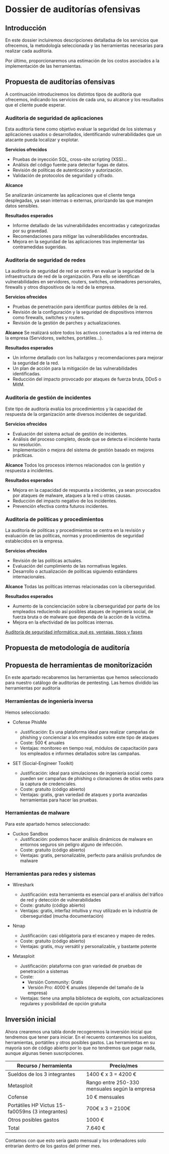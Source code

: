 # Dossier de auditorías ofensivas
## Introducción
En este dossier incluiremos descripciones detalladsa de los servicios que ofrecemos, la metodología seleccionada y las herramientas necesarias para realizar cada auditoría.

Por último, proporcionaremos una estimación de los costos asociados a la implementación de las herramientas. 

## Propuesta de auditorías ofensivas
A continuación introduciremos los distintos tipos de auditoría que ofrecemos, indicando los servicios de cada una, su alcance y los resultados que el cliente puede esperar.

### Auditoria de seguridad de aplicaciones
Esta auditoría tiene como objetivo evaluar la seguridad de los sistemas y aplicaciones usados o desarrollados, identificando vulnerabilidades que un atacante pueda localizar y explotar.

**Servicios ofrecidos**
+ Pruebas de inyección SQL, cross-site scripting (XSS)...
+ Análisis del código fuente para detectar fugas de datos.
+ Revisión de políticas de autenticación y autorización.
+ Validación de protocolos de seguridad y cifrado.

**Alcance**

Se analizarán únicamente las aplicaciones que el cliente tenga desplegadas, ya sean internas o externas, priorizando las que manejen datos sensibles.

**Resultados esperados**
+ Informe detallado de las vulnerabilidades encontradas y categorizadas por su gravedad.
+ Recomendaciones para mitigar las vulnerabilidades encontradas.
+ Mejora en la seguridad de las aplicaciones tras implementar las contramedidas sugeridas.

### Auditoria de seguridad de redes
La auditoría de seguridad de red se centra en evaluar la seguridad de la infraestructura de red de la organización. Para ello se identifican vulnerabilidades en servidores, routers, switches, ordenadores personales, firewalls y otros dispositivos de la red de la empresa.

**Servicios ofrecidos**
+ Pruebas de penetración para identificar puntos débiles de la red.
+ Revisión de la configuración y la seguridad de dispositivos internos como firewalls, switches y routers.
+ Revisión de la gestión de parches y actualizaciones.

**Alcance**
Se realizará sobre todos los activos conectados a la red interna de la empresa (Servidores, switches, portátiles...).

**Resultados esperados**
+ Un informe detallado con los hallazgos y recomendaciones para mejorar la seguridad de la red.
+ Un plan de acción para la mitigación de las vulnerabilidades identificadas.
+ Reducción del impacto provocado por ataques de fuerza bruta, DDoS o MitM.

### Auditoria de gestión de incidentes
Este tipo de auditoría evalúa los procedimientos y la capacidad de respuesta de la organización ante diversos incidentes de seguridad.

**Servicios ofrecidos**
+ Evaluación del sistema actual de gestión de incidentes.
+ Análisis del proceso completo, desde que se detecta el incidente hasta su resolución.
+ Implementación o mejora del sistema de gestión basado en mejores prácticas.

**Alcance**
Todos los procesos internos relacionados con la gestión y respuesta a incidentes.

**Resultados esperados**
+ Mejora en la capacidad de respuesta a incidentes, ya sean provocados por ataques de malware, ataques a la red u otras causas.
+ Reducción del impacto negativo de los incidentes.
+ Prevención efectiva contra futuros incidentes.

### Auditoria de políticas y procedimientos
La auditoría de políticas y procedimientos se centra en la revisión y evaluación de las políticas, normas y procedimientos de seguridad establecidos en la empresa. 

**Servicios ofrecidos**
+ Revisión de las políticas actuales.
+ Evaluación del cumplimiento de las normativas legales.
+ Desarrollo o actualización de políticas siguiendo estándares internacionales.

**Alcance**
Todas las políticas internas relacionadas con la ciberseguridad.

**Resultados esperados**
+ Aumento de la concienciación sobre la ciberseguridad por parte de los empleados reduciendo así posibles ataques de ingeniería social, de fuerza bruta o de malware que dependa de la acción de la víctima.
+ Mejora en la efectividad de las políticas internas.

[Auditoría de seguridad informática: qué es, ventajas, tipos y fases](https://blog.hubspot.es/website/auditoria-de-seguridad
)

## Propuesta de metodología de auditoría


## Propuesta de herramientas de monitorización
En este apartado recabaremos las herramientas que hemos seleccionado para nuestro catálogo de auditorías de pentesting. Las hemos dividido las herramientas por auditoría

### Herramientas de ingeniería inversa
Hemos seleccionado: 

+ Cofense PhisMe  
    - Justificación: Es una plataforma ideal para realizar campañas de phishing y concienciar a los empleados sobre este tipo de ataques
    - Coste: 500 € anuales
    - Ventajas: monitoreo en tiempo real, módulos de capacitación para los empleados e informes detallados sobre las campañas. 

+ SET (Social-Engineer Toolkit)
    - Justificación: ideal para simulaciones de ingeniería social como pueden ser campañas de phishing o clonaciones de sitios webs para la captura de credenciales.
    - Coste: gratuito (código abierto)
    - Ventajas: gratis, gran variedad de ataques y porta avanzadas herramientas para hacer las pruebas.

### Herramientas de malware
Para este apartado hemos seleccionado: 

+ Cuckoo Sandbox
    - Justificación: podemos hacer análisis dinámicos de malware en entornos seguros sin peligro alguno de infección.
    - Coste: gratuito (código abierto)
    - Ventajas: gratis, personalizable, perfecto para análisis profundos de malware

### Herramientas para redes y sistemas

+ Wireshark
    - Justificación: esta herramienta es esencial para el análisis del tráfico de red y detección de vulnerabilidades
    - Coste: gratuito (código abierto)
    - Ventajas: gratis, interfaz intuitiva y muy utilizado en la industria de ciberseguridad (mucha documentación)

+ Nmap
    - Justificación: casi obligatoria para el escaneo y mapeo de redes.
    - Coste: gratuito (código abierto)
    - Ventajas: gratis, muy versátil y personalizable, y bastante potente

+ Metasploit
    - Justificación: plataforma con gran variedad de pruebas de penetración a sistemas
    - Coste: 
        - Versión Community: Gratis
        - Versión Pro: 4000 € anuales (depende del tamaño de la empresa)
    - Ventajas: tiene una amplia biblioteca de exploits, con actualizaciones regulares y posibilidad de opción gratuita

## Inversión inicial
Ahora crearemos una tabla donde recogeremos la inversión inicial que tendremos que tener para iniciar. En el recuento contaremos los sueldos, herramientas, portátiles y otros posibles gastos. 
Las herramientas en su mayoría son de código abierto por lo que no tendremos que pagar nada, aunque algunas tienen suscripciones.  

| Recurso / herramienta | Precio/mes |
|------|-----|
| Sueldos de los 3 integrantes | 1400 € x 3 = 4200 € |
| Metasploit | Rango entre 250-330 mensuales según la empresa| 
| Cofense | 10 € mensuales | 
| Portátiles HP Victus 15-fa0059ns (3 integrantes) | 700€ x 3 = 2100€|
| Otros posibles gastos | 1000 €
| Total | 7.640 € |

Contamos con que esto sería gasto mensual y los ordenadores solo entrarían dentro de los gastos del primer mes.



